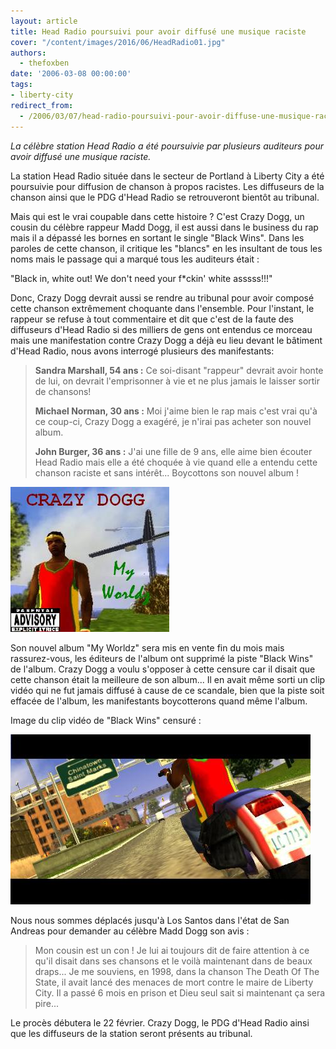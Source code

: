 ```yaml
---
layout: article
title: Head Radio poursuivi pour avoir diffusé une musique raciste
cover: "/content/images/2016/06/HeadRadio01.jpg"
authors:
  - thefoxben
date: '2006-03-08 00:00:00'
tags:
- liberty-city
redirect_from:
  - /2006/03/07/head-radio-poursuivi-pour-avoir-diffuse-une-musique-raciste
---
```


_La célèbre station Head Radio a été poursuivie par plusieurs auditeurs pour avoir diffusé une musique raciste._

La station Head Radio située dans le secteur de Portland à Liberty City a été poursuivie pour diffusion de chanson à propos racistes. Les diffuseurs de la chanson ainsi que le PDG d'Head Radio se retrouveront bientôt au tribunal.

Mais qui est le vrai coupable dans cette histoire ? C'est Crazy Dogg, un cousin du célèbre rappeur Madd Dogg, il est aussi dans le business du rap mais il a dépassé les bornes en sortant le single "Black Wins". Dans les paroles de cette chanson, il critique les "blancs" en les insultant de tous les noms mais le passage qui a marqué tous les auditeurs était :

"Black in, white out! We don't need your f\*ckin' white asssss!!!"

Donc, Crazy Dogg devrait aussi se rendre au tribunal pour avoir composé cette chanson extrêmement choquante dans l'ensemble. Pour l'instant, le rappeur se refuse à tout commentaire et dit que c'est de la faute des diffuseurs d'Head Radio si des milliers de gens ont entendus ce morceau mais une manifestation contre Crazy Dogg a déjà eu lieu devant le bâtiment d'Head Radio, nous avons interrogé plusieurs des manifestants:

> **Sandra Marshall, 54 ans :** Ce soi-disant "rappeur" devrait avoir honte de lui, on devrait l'emprisonner à vie et ne plus jamais le laisser sortir de chansons!
> 
> **Michael Norman, 30 ans :** Moi j'aime bien le rap mais c'est vrai qu'à ce coup-ci, Crazy Dogg a exagéré, je n'irai pas acheter son nouvel album.
> 
> **John Burger, 36 ans :** J'ai une fille de 9 ans, elle aime bien écouter Head Radio mais elle a été choquée à vie quand elle a entendu cette chanson raciste et sans intérêt... Boycottons son nouvel album !

![](/content/images/2005/01/CrazyDogg01.jpg)

Son nouvel album "My Worldz" sera mis en vente fin du mois mais rassurez-vous, les éditeurs de l'album ont supprimé la piste "Black Wins" de l'album. Crazy Dogg a voulu s'opposer à cette censure car il disait que cette chanson était la meilleure de son album... Il en avait même sorti un clip vidéo qui ne fut jamais diffusé à cause de ce scandale, bien que la piste soit effacée de l'album, les manifestants boycotterons quand même l'album.

Image du clip vidéo de "Black Wins" censuré :

![](/content/images/2005/01/CrazyDogg02.jpg)

Nous nous sommes déplacés jusqu'à Los Santos dans l'état de San Andreas pour demander au célèbre Madd Dogg son avis :

> Mon cousin est un con ! Je lui ai toujours dit de faire attention à ce qu'il disait dans ses chansons et le voilà maintenant dans de beaux draps... Je me souviens, en 1998, dans la chanson The Death Of The State, il avait lancé des menaces de mort contre le maire de Liberty City. Il a passé 6 mois en prison et Dieu seul sait si maintenant ça sera pire...

Le procès débutera le 22 février. Crazy Dogg, le PDG d'Head Radio ainsi que les diffuseurs de la station seront présents au tribunal.